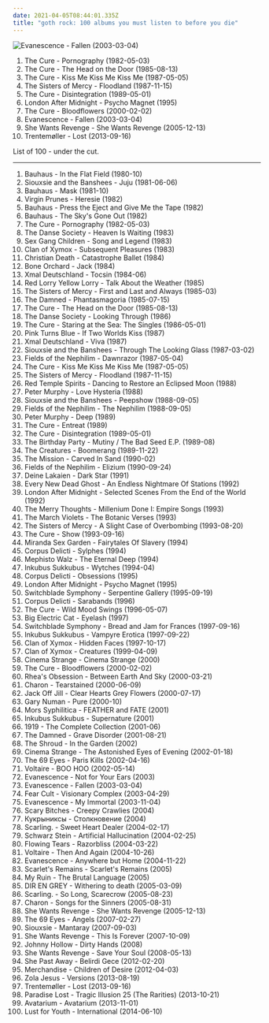 ```yaml
---
date: 2021-04-05T08:44:01.335Z
title: "goth rock: 100 albums you must listen to before you die"
---
```

![Evanescence - Fallen (2003-03-04)](http://coverartarchive.org/release/0d36931b-831a-3663-90a1-57b2210e19f3/2107137774-500.jpg "Evanescence - Fallen (2003-03-04)")
<ol class="albums">
<li data-cover="http://coverartarchive.org/release/b0d6d8ad-02d7-3f08-9128-47c734c2c446/7947353809-500.jpg" data-tags="post-punk, gothic rock" role="button">The Cure - Pornography (1982-05-03)</li>
<li data-cover="http://coverartarchive.org/release/bc1bf979-4889-3d5e-8edd-bf1bcffa80c3/23483858382-500.jpg" data-tags="new wave, 80s" role="button">The Cure - The Head on the Door (1985-08-13)</li>
<li data-cover="http://coverartarchive.org/release/03a3acfb-67ee-3353-a3f9-65a1af3a626e/7947298813-500.jpg" data-tags="post-punk, new wave, 80s, alternative" role="button">The Cure - Kiss Me Kiss Me Kiss Me (1987-05-05)</li>
<li data-cover="http://coverartarchive.org/release/da754b66-e53f-4de6-b76b-78865fcd5a2f/14564374105-500.jpg" data-tags="gothic rock" role="button">The Sisters of Mercy - Floodland (1987-11-15)</li>
<li data-cover="http://coverartarchive.org/release/91fa2331-d8b4-4d1f-aa4d-53b1c54853e5/20885075891-500.jpg" data-tags="80s, new wave" role="button">The Cure - Disintegration (1989-05-01)</li>
<li data-cover="https://img.discogs.com/m5KiK7XWzOVx8wYaDJvv0eBzJws=/fit-in/301x300/filters:strip_icc():format(jpeg):mode_rgb():quality(90)/discogs-images/R-419432-1110896476.jpg.jpg" data-tags="gothic rock, darkwave, gothic" role="button">London After Midnight - Psycho Magnet (1995)</li>
<li data-cover="http://coverartarchive.org/release/2e8cd5ae-2caf-4d4d-99ec-300c7fd57656/7799815972-500.jpg" data-tags="alternative, rock, gothic rock" role="button">The Cure - Bloodflowers (2000-02-02)</li>
<li data-cover="http://coverartarchive.org/release/0d36931b-831a-3663-90a1-57b2210e19f3/2107137774-500.jpg" data-tags="rock" role="button">Evanescence - Fallen (2003-03-04)</li>
<li data-cover="http://coverartarchive.org/release/86427535-9abb-4681-8c88-5c651e55d62a/8353381352-500.jpg" data-tags="darkwave" role="button">She Wants Revenge - She Wants Revenge (2005-12-13)</li>
<li data-cover="http://coverartarchive.org/release/82c06148-49e1-4ea6-b3f0-d82003710407/5241081245-500.jpg" data-tags="electronic, experimental, indie rock, downtempo, new wave, downbeat, house, idm, deep house" role="button">Trentemøller - Lost (2013-09-16)</li>
</ol>
List of 100 - under the cut.
<!-- more -->

_________________

<ol class="albums">
<li data-cover="http://coverartarchive.org/release/6eac2f49-661a-4317-bc2b-71ec7debd8f9/3451488533-500.jpg" data-tags="post-punk" role="button">
Bauhaus - In the Flat Field (1980-10)
</li>
<li data-cover="https://img.discogs.com/XOPyRLfC31I9Dm7U3IXpj-REJnI=/fit-in/600x586/filters:strip_icc():format(jpeg):mode_rgb():quality(90)/discogs-images/R-542812-1459165971-6457.jpeg.jpg" data-tags="post-punk" role="button">
Siouxsie and the Banshees - Juju (1981-06-06)
</li>
<li data-cover="http://coverartarchive.org/release/b3834afa-e54b-467f-87fb-f0b744bdf3ab/26204900712-500.jpg" data-tags="post-punk, gothic rock" role="button">
Bauhaus - Mask (1981-10)
</li>
<li data-cover="http://coverartarchive.org/release/90b963f5-1c39-4fb5-b22c-95e5194ee825/15829565318-500.jpg" data-tags="punk, gothic rock, dark wave, death rock, goth rock, tnphp weird-ass, iveldie best of 1982, dmtr likes this album, radio radio radio, pixies palace basement, redhalo top albums 012708, v prunes" role="button">
Virgin Prunes - Heresie (1982)
</li>
<li data-cover="https://img.discogs.com/lmM4S5tI6JgKZsvHVd3IOZZo_fA=/fit-in/300x300/filters:strip_icc():format(jpeg):mode_rgb():quality(90)/discogs-images/R-1458671-1339039551-6511.jpeg.jpg" data-tags="post-punk, gothic rock" role="button">
Bauhaus - Press the Eject and Give Me the Tape (1982)
</li>
<li data-cover="http://coverartarchive.org/release/7981f14a-1bb5-3a36-99ce-a1377a17095b/26259040094-500.jpg" data-tags="post-punk, gothic rock" role="button">
Bauhaus - The Sky's Gone Out (1982)
</li>
<li data-cover="http://coverartarchive.org/release/b0d6d8ad-02d7-3f08-9128-47c734c2c446/7947353809-500.jpg" data-tags="post-punk, gothic rock" role="button">
The Cure - Pornography (1982-05-03)
</li>
<li data-cover="https://img.discogs.com/npRs2xtKytqHls3PWB8SyYt8Ge0=/fit-in/600x600/filters:strip_icc():format(jpeg):mode_rgb():quality(90)/discogs-images/R-138857-1440617431-8108.jpeg.jpg" data-tags="post-punk" role="button">
The Danse Society - Heaven Is Waiting (1983)
</li>
<li data-cover="https://via.placeholder.com/450" data-tags="post-punk" role="button">
Sex Gang Children - Song and Legend (1983)
</li>
<li data-cover="https://via.placeholder.com/450" data-tags="darkwave" role="button">
Clan of Xymox - Subsequent Pleasures (1983)
</li>
<li data-cover="https://via.placeholder.com/450" data-tags="deathrock" role="button">
Christian Death - Catastrophe Ballet (1984)
</li>
<li data-cover="http://coverartarchive.org/release/2b0d6e49-32b7-45b1-8322-ffbc90945cb8/25444813577-500.jpg" data-tags="deathrock, batcave" role="button">
Bone Orchard - Jack (1984)
</li>
<li data-cover="https://via.placeholder.com/450" data-tags="post-punk, gothic rock" role="button">
Xmal Deutschland - Tocsin (1984-06)
</li>
<li data-cover="http://coverartarchive.org/release/95035b07-39c8-458f-9271-9fcfe3a8fd4a/915222610-500.jpg" data-tags="post-punk, gothic, gothic rock" role="button">
Red Lorry Yellow Lorry - Talk About the Weather (1985)
</li>
<li data-cover="http://coverartarchive.org/release/87ad4681-0652-4746-bb60-69cfa7964c35/14564351320-500.jpg" data-tags="gothic rock" role="button">
The Sisters of Mercy - First and Last and Always (1985-03)
</li>
<li data-cover="http://coverartarchive.org/release/0f677f0a-1799-4a73-a770-de5b5f4b0087/7415581824-500.jpg" data-tags="gothic, goth, goth rock, post-punk" role="button">
The Damned - Phantasmagoria (1985-07-15)
</li>
<li data-cover="http://coverartarchive.org/release/bc1bf979-4889-3d5e-8edd-bf1bcffa80c3/23483858382-500.jpg" data-tags="new wave, 80s" role="button">
The Cure - The Head on the Door (1985-08-13)
</li>
<li data-cover="http://coverartarchive.org/release/96eab5d4-bcad-4267-92df-3a23535f7c8d/915186860-500.jpg" data-tags="post-punk, goth rock" role="button">
The Danse Society - Looking Through (1986)
</li>
<li data-cover="http://coverartarchive.org/release/29ccd352-eefc-4301-9ad2-1662c0aba437/3173120841-500.jpg" data-tags="80s" role="button">
The Cure - Staring at the Sea: The Singles (1986-05-01)
</li>
<li data-cover="https://img.discogs.com/GYV0_1U5eFz6uA86c6HlbgmyjF4=/fit-in/600x596/filters:strip_icc():format(jpeg):mode_rgb():quality(90)/discogs-images/R-1145090-1517584822-6175.jpeg.jpg" data-tags="post-punk" role="button">
Pink Turns Blue - If Two Worlds Kiss (1987)
</li>
<li data-cover="http://coverartarchive.org/release/7be33591-2fea-4819-b476-333041f22ebb/6852246489-500.jpg" data-tags="post-punk" role="button">
Xmal Deutschland - Viva (1987)
</li>
<li data-cover="http://coverartarchive.org/release/aa258490-4e2e-4395-9da3-064e0c7c9490/24762396589-500.jpg" data-tags="new wave" role="button">
Siouxsie and the Banshees - Through The Looking Glass (1987-03-02)
</li>
<li data-cover="https://img.discogs.com/TIAz6Bz2UuxTyMqQM4uyJgLnWLs=/fit-in/599x604/filters:strip_icc():format(jpeg):mode_rgb():quality(90)/discogs-images/R-608618-1221972276.jpeg.jpg" data-tags="gothic rock" role="button">
Fields of the Nephilim - Dawnrazor (1987-05-04)
</li>
<li data-cover="http://coverartarchive.org/release/03a3acfb-67ee-3353-a3f9-65a1af3a626e/7947298813-500.jpg" data-tags="post-punk, new wave, 80s, alternative" role="button">
The Cure - Kiss Me Kiss Me Kiss Me (1987-05-05)
</li>
<li data-cover="http://coverartarchive.org/release/da754b66-e53f-4de6-b76b-78865fcd5a2f/14564374105-500.jpg" data-tags="gothic rock" role="button">
The Sisters of Mercy - Floodland (1987-11-15)
</li>
<li data-cover="https://via.placeholder.com/450" data-tags="post-punk, psychedelic rock, goth rock" role="button">
Red Temple Spirits - Dancing to Restore an Eclipsed Moon (1988)
</li>
<li data-cover="http://coverartarchive.org/release/6fb0b77e-55a7-475a-9f36-c30ef7d50c26/9152173206-500.jpg" data-tags="80s" role="button">
Peter Murphy - Love Hysteria (1988)
</li>
<li data-cover="https://img.discogs.com/KLElBS7gxLDz4mNoH33DL9V3EFE=/fit-in/225x225/filters:strip_icc():format(jpeg):mode_rgb():quality(90)/discogs-images/R-5231756-1388246782-3125.jpeg.jpg" data-tags="post-punk, goth" role="button">
Siouxsie and the Banshees - Peepshow (1988-09-05)
</li>
<li data-cover="http://coverartarchive.org/release/1a3dab35-b315-4916-b09c-7da62d39d6ef/7610227207-500.jpg" data-tags="gothic rock" role="button">
Fields of the Nephilim - The Nephilim (1988-09-05)
</li>
<li data-cover="http://coverartarchive.org/release/c22581fb-8457-3e71-bf62-919ff444b929/21726902737-500.jpg" data-tags="80s, alternative, new wave, 90s" role="button">
Peter Murphy - Deep (1989)
</li>
<li data-cover="http://coverartarchive.org/release/6595d3dc-31ac-4623-81da-228baebb2268/3845316790-500.jpg" data-tags="alternative, new wave, post-punk" role="button">
The Cure - Entreat (1989)
</li>
<li data-cover="http://coverartarchive.org/release/91fa2331-d8b4-4d1f-aa4d-53b1c54853e5/20885075891-500.jpg" data-tags="80s, new wave" role="button">
The Cure - Disintegration (1989-05-01)
</li>
<li data-cover="http://coverartarchive.org/release/9170d3c7-6de3-4909-8661-02c5460e34e6/3073878169-500.jpg" data-tags="alternative, alternative rock, new wave, favorite, goth rock, dead rockstars, favourite records in my collection,  post-punk" role="button">
The Birthday Party - Mutiny / The Bad Seed E.P. (1989-08)
</li>
<li data-cover="http://coverartarchive.org/release/dcbdb949-1460-38e8-86ca-b8ab843347ef/14998047234-500.jpg" data-tags="post-punk" role="button">
The Creatures - Boomerang (1989-11-22)
</li>
<li data-cover="http://coverartarchive.org/release/427649ff-6dc7-4531-8f80-cd0a93c36349/6853050523-500.jpg" data-tags="gothic rock" role="button">
The Mission - Carved In Sand (1990-02)
</li>
<li data-cover="https://img.discogs.com/eRgVBJ_Za3lhnTW1WJPJUhTqk18=/fit-in/600x598/filters:strip_icc():format(jpeg):mode_rgb():quality(90)/discogs-images/R-379406-1337109620-1253.jpeg.jpg" data-tags="gothic rock" role="button">
Fields of the Nephilim - Elizium (1990-09-24)
</li>
<li data-cover="https://via.placeholder.com/450" data-tags="darkwave" role="button">
Deine Lakaien - Dark Star (1991)
</li>
<li data-cover="http://coverartarchive.org/release/39961403-7d95-46d2-90a3-773d4386e495/6942835303-500.jpg" data-tags="british, goth, gothic, gothic rock, goth rock, great name, fully streamable ep which i have streamed fully" role="button">
Every New Dead Ghost - An Endless Nightmare Of Stations (1992)
</li>
<li data-cover="http://coverartarchive.org/release/8c750d3e-b0ae-4028-a00b-fdd05f435ab2/8157843330-500.jpg" data-tags="gothic rock" role="button">
London After Midnight - Selected Scenes From the End of the World (1992)
</li>
<li data-cover="https://img.discogs.com/-jepZ8ySOhoza_Xbl2DH53k4Ryc=/fit-in/597x600/filters:strip_icc():format(jpeg):mode_rgb():quality(90)/discogs-images/R-453794-1216748755.jpeg.jpg" data-tags="gothic rock" role="button">
The Merry Thoughts - Millenium Done I: Empire Songs (1993)
</li>
<li data-cover="https://img.discogs.com/8M519oL2CK6vII-QBH0TTkN5CBs=/fit-in/600x600/filters:strip_icc():format(jpeg):mode_rgb():quality(90)/discogs-images/R-568248-1375002519-8906.jpeg.jpg" data-tags="gothic rock" role="button">
The March Violets - The Botanic Verses (1993)
</li>
<li data-cover="http://coverartarchive.org/release/f6938225-87a0-4c23-929f-278b61f93fca/5718773240-500.jpg" data-tags="gothic rock" role="button">
The Sisters of Mercy - A Slight Case of Overbombing (1993-08-20)
</li>
<li data-cover="https://img.discogs.com/lbgvX7bd4ShtlT_kfdk9Cb9rgrM=/fit-in/599x607/filters:strip_icc():format(jpeg):mode_rgb():quality(90)/discogs-images/R-1515400-1225385807.jpeg.jpg" data-tags="live, rock, post-punk" role="button">
The Cure - Show (1993-09-16)
</li>
<li data-cover="http://coverartarchive.org/release/9f9fe2fe-4d1c-4d77-8046-11f1121b7fdf/2994406102-500.jpg" data-tags="goth, gothic" role="button">
Miranda Sex Garden - Fairytales Of Slavery (1994)
</li>
<li data-cover="http://coverartarchive.org/release/c5a97f20-5317-423d-849a-7eb14b57ba2f/5292097197-500.jpg" data-tags="gothic" role="button">
Corpus Delicti - Sylphes (1994)
</li>
<li data-cover="http://coverartarchive.org/release/8b9ed842-e500-42a3-a419-3fc6fac45dc7/2990365717-500.jpg" data-tags="gothic rock, goth, gothic" role="button">
Mephisto Walz - The Eternal Deep (1994)
</li>
<li data-cover="https://img.discogs.com/_vTVz8Ce-PYxYnAt85Vlz-gbFg8=/fit-in/600x600/filters:strip_icc():format(jpeg):mode_rgb():quality(90)/discogs-images/R-3120041-1316713767.jpeg.jpg" data-tags="gothic rock" role="button">
Inkubus Sukkubus - Wytches (1994-04)
</li>
<li data-cover="http://coverartarchive.org/release/4ae797bf-8661-4a7f-928e-a9d3408374a3/5292269292-500.jpg" data-tags="french, goth, dark, gothic, goth rock" role="button">
Corpus Delicti - Obsessions (1995)
</li>
<li data-cover="https://img.discogs.com/m5KiK7XWzOVx8wYaDJvv0eBzJws=/fit-in/301x300/filters:strip_icc():format(jpeg):mode_rgb():quality(90)/discogs-images/R-419432-1110896476.jpg.jpg" data-tags="gothic rock, darkwave, gothic" role="button">
London After Midnight - Psycho Magnet (1995)
</li>
<li data-cover="http://coverartarchive.org/release/b6344fea-c768-4ed7-bc93-90f413507d5d/7389186733-500.jpg" data-tags="darkwave, gothic" role="button">
Switchblade Symphony - Serpentine Gallery (1995-09-19)
</li>
<li data-cover="http://coverartarchive.org/release/a6bf902a-799f-44ad-8166-ba3e1c0f64de/7258080914-500.jpg" data-tags="goth, gothic rock" role="button">
Corpus Delicti - Sarabands (1996)
</li>
<li data-cover="http://coverartarchive.org/release/15ddcc8d-968e-49a1-bd14-b05a718d2b24/3172527828-500.jpg" data-tags="rock, alternative, 90s, post-punk" role="button">
The Cure - Wild Mood Swings (1996-05-07)
</li>
<li data-cover="https://img.discogs.com/vMOzb1Gzb6Fao3WqNYHL5YYEh1M=/fit-in/600x600/filters:strip_icc():format(jpeg):mode_rgb():quality(90)/discogs-images/R-956281-1177203891.jpeg.jpg" data-tags="gothic, gothic rock" role="button">
Big Electric Cat - Eyelash (1997)
</li>
<li data-cover="https://img.discogs.com/l8g6QiI5ORRUt4fIHPsT2HshcT0=/fit-in/600x593/filters:strip_icc():format(jpeg):mode_rgb():quality(90)/discogs-images/R-188258-1449200649-3322.jpeg.jpg" data-tags="darkwave, goth" role="button">
Switchblade Symphony - Bread and Jam for Frances (1997-09-16)
</li>
<li data-cover="http://coverartarchive.org/release/8f6128f3-6638-40d2-b9cd-dc069dba18b6/2115320360-500.jpg" data-tags="gothic rock, gothic" role="button">
Inkubus Sukkubus - Vampyre Erotica (1997-09-22)
</li>
<li data-cover="https://img.discogs.com/83FV2O-WHKJolCZiykX-kCQWca0=/fit-in/599x600/filters:strip_icc():format(jpeg):mode_rgb():quality(90)/discogs-images/R-1293819-1207141930.jpeg.jpg" data-tags="darkwave" role="button">
Clan of Xymox - Hidden Faces (1997-10-17)
</li>
<li data-cover="https://img.discogs.com/0WKUGlCAbRBK89wodBrE0t5T1CI=/fit-in/600x600/filters:strip_icc():format(jpeg):mode_rgb():quality(90)/discogs-images/R-162073-1460860031-6271.jpeg.jpg" data-tags="gothic rock, gothic, darkwave" role="button">
Clan of Xymox - Creatures (1999-04-09)
</li>
<li data-cover="http://coverartarchive.org/release/3a168ff2-782c-472c-878e-5b149a2c0522/23931771943-500.jpg" data-tags="deathrock, gothic rock" role="button">
Cinema Strange - Cinema Strange (2000)
</li>
<li data-cover="http://coverartarchive.org/release/2e8cd5ae-2caf-4d4d-99ec-300c7fd57656/7799815972-500.jpg" data-tags="alternative, rock, gothic rock" role="button">
The Cure - Bloodflowers (2000-02-02)
</li>
<li data-cover="http://coverartarchive.org/release/955040e1-5278-3f7a-b0a0-8fb7a7403020/28810018687-500.jpg" data-tags="goth" role="button">
Rhea's Obsession - Between Earth And Sky (2000-03-21)
</li>
<li data-cover="https://img.discogs.com/mf9zbiQGQQts8SFrvJKtgARxw-Q=/fit-in/500x500/filters:strip_icc():format(jpeg):mode_rgb():quality(90)/discogs-images/R-1871110-1314612670.jpeg.jpg" data-tags="gothic metal, charon" role="button">
Charon - Tearstained (2000-06-09)
</li>
<li data-cover="http://coverartarchive.org/release/9303fc8e-9186-4da0-a1a0-f73a44a6888c/8112390189-500.jpg" data-tags="female vocalists, rock" role="button">
Jack Off Jill - Clear Hearts Grey Flowers (2000-07-17)
</li>
<li data-cover="https://img.discogs.com/yZ96ITF1q9Ldss_WLTxt1nFMA_k=/fit-in/600x600/filters:strip_icc():format(jpeg):mode_rgb():quality(90)/discogs-images/R-3891531-1348264571-8979.jpeg.jpg" data-tags="industrial" role="button">
Gary Numan - Pure (2000-10)
</li>
<li data-cover="http://coverartarchive.org/release/ad1a06f7-8bbb-4895-a748-8ac36d61bed7/5508693710-500.jpg" data-tags="ethereal, gothic rock, goth rock" role="button">
Mors Syphilitica - FEATHER and FATE (2001)
</li>
<li data-cover="https://img.discogs.com/1G53lOaQuuq7vceoxuERCNaFwXk=/fit-in/475x464/filters:strip_icc():format(jpeg):mode_rgb():quality(90)/discogs-images/R-540288-1129230414.jpeg.jpg" data-tags="female fronted metal, gothic rock, inkubus sukkubus, all time favourite albums" role="button">
Inkubus Sukkubus - Supernature (2001)
</li>
<li data-cover="http://coverartarchive.org/release/009654ff-3880-4d9f-b049-48e71dfe2a75/901210290-500.jpg" data-tags="post-punk, gothic rock" role="button">
1919 - The Complete Collection (2001-06)
</li>
<li data-cover="https://img.discogs.com/kSKiZfdEGoLZuhlH-LGRs3cEe5c=/fit-in/600x601/filters:strip_icc():format(jpeg):mode_rgb():quality(90)/discogs-images/R-2677895-1590327726-1495.jpeg.jpg" data-tags="punk rock" role="button">
The Damned - Grave Disorder (2001-08-21)
</li>
<li data-cover="https://img.discogs.com/dRa0r7G7AJeNOZ5cjrEhCbXEYsQ=/fit-in/300x300/filters:strip_icc():format(jpeg):mode_rgb():quality(90)/discogs-images/R-421076-1135373030.jpeg.jpg" data-tags="goth, gothic, american, ethereal, gothic rock, goth rock, t shroud" role="button">
The Shroud - In the Garden (2002)
</li>
<li data-cover="http://coverartarchive.org/release/28710e46-d422-4b1f-b6e9-c19107e0f625/26099503117-500.jpg" data-tags="deathrock" role="button">
Cinema Strange - The Astonished Eyes of Evening (2002-01-18)
</li>
<li data-cover="http://coverartarchive.org/release/80f70658-2074-4471-b1ab-11562a783cc0/2133707556-500.jpg" data-tags="rock, finnish, gothic rock, the 69 eyes" role="button">
The 69 Eyes - Paris Kills (2002-04-16)
</li>
<li data-cover="http://coverartarchive.org/release/2c36350d-9b7f-4329-9a18-4661d2eec200/11858686307-500.jpg" data-tags="folk" role="button">
Voltaire - BOO HOO (2002-05-14)
</li>
<li data-cover="http://coverartarchive.org/release/9045185f-a666-488d-b63e-4e6fc141bb0a/1226061435-500.jpg" data-tags="rock, gothic rock, evanescence" role="button">
Evanescence - Not for Your Ears (2003)
</li>
<li data-cover="http://coverartarchive.org/release/0d36931b-831a-3663-90a1-57b2210e19f3/2107137774-500.jpg" data-tags="rock" role="button">
Evanescence - Fallen (2003-03-04)
</li>
<li data-cover="https://img.discogs.com/O8Rpw-q-lrLBOvOoimV94Cb4VLY=/fit-in/565x569/filters:strip_icc():format(jpeg):mode_rgb():quality(90)/discogs-images/R-1304670-1499175302-3974.jpeg.jpg" data-tags="deathrock, goth, post-punk, gothic rock" role="button">
Fear Cult - Visionary Complex (2003-04-29)
</li>
<li data-cover="http://coverartarchive.org/release/d9328617-8bf8-3722-a4cc-18fc5cbd37de/2241553797-500.jpg" data-tags="evanescence" role="button">
Evanescence - My Immortal (2003-11-04)
</li>
<li data-cover="http://coverartarchive.org/release/e9e90a1a-3a7e-4356-9c5a-9ab0eff01e1c/24211198769-500.jpg" data-tags="gothic, deathrock, gothic rock, goth rock, gothrock, sleepless, gothcore, nice and dark, s bitches, coming summer melancholy" role="button">
Scary Bitches - Creepy Crawlies (2004)
</li>
<li data-cover="http://coverartarchive.org/release/b5cdf959-acd0-48b9-b571-911e2bb660e8/13280079109-500.jpg" data-tags="gothic, gothic rock" role="button">
Кукрыниксы - Столкновение (2004)
</li>
<li data-cover="http://coverartarchive.org/release/32924277-c4c4-4271-857e-663fca31cc79/6644994021-500.jpg" data-tags="shoegaze, rock, alternative" role="button">
Scarling. - Sweet Heart Dealer (2004-02-17)
</li>
<li data-cover="https://img.discogs.com/u90wQR6gBl7YIo2I39HVljTLrX0=/fit-in/600x600/filters:strip_icc():format(jpeg):mode_rgb():quality(90)/discogs-images/R-6920374-1498485913-2816.jpeg.jpg" data-tags="darkwave, electronic, visual kei" role="button">
Schwarz Stein - Artificial Hallucination (2004-02-25)
</li>
<li data-cover="http://coverartarchive.org/release/8bca7844-ea2d-46ac-9105-3087ab8f7b0a/22898798052-500.jpg" data-tags="gothic metal, female fronted metal" role="button">
Flowing Tears - Razorbliss (2004-03-22)
</li>
<li data-cover="http://coverartarchive.org/release/ac85a855-8df3-4a02-b500-467589408fbc/11858609426-500.jpg" data-tags="gypsy, darkwave, gothic rock" role="button">
Voltaire - Then And Again (2004-10-26)
</li>
<li data-cover="http://coverartarchive.org/release/415d1dea-4107-49e0-8fbe-cba8cf607d86/9469978707-500.jpg" data-tags="rock, evanescence, live" role="button">
Evanescence - Anywhere but Home (2004-11-22)
</li>
<li data-cover="http://coverartarchive.org/release/5efb4253-4376-4d4a-9646-11eae431da17/5815930722-500.jpg" data-tags="post punk, deathrock, goth rock" role="button">
Scarlet's Remains - Scarlet's Remains (2005)
</li>
<li data-cover="http://coverartarchive.org/release/fbc6a8dc-02dc-405b-b295-cf593d2a8689/7790043814-500.jpg" data-tags="heavy metal, female fronted metal, metal, stoner metal, rock n roll, goth rock, groove metal, tairrie b, radio radio radio, m ruin" role="button">
My Ruin - The Brutal Language (2005)
</li>
<li data-cover="http://coverartarchive.org/release/d35e3a69-75a7-44a1-9e68-fd4e7b548976/11585065817-500.jpg" data-tags="japanese, visual kei, j-rock, dir en grey" role="button">
DIR EN GREY - Withering to death (2005-03-09)
</li>
<li data-cover="http://coverartarchive.org/release/1680da29-0101-4ff1-94f7-6f0e6ae80b1c/9006066585-500.jpg" data-tags="shoegaze" role="button">
Scarling. - So Long, Scarecrow (2005-08-23)
</li>
<li data-cover="http://coverartarchive.org/release/b66e9fbd-eab9-4df0-bb33-92cc4656a7e6/1119140087-500.jpg" data-tags="gothic metal" role="button">
Charon - Songs for the Sinners (2005-08-31)
</li>
<li data-cover="http://coverartarchive.org/release/86427535-9abb-4681-8c88-5c651e55d62a/8353381352-500.jpg" data-tags="darkwave" role="button">
She Wants Revenge - She Wants Revenge (2005-12-13)
</li>
<li data-cover="https://img.discogs.com/dEADnWZ22h2m69wsaK7UmA5euVs=/fit-in/600x600/filters:strip_icc():format(jpeg):mode_rgb():quality(90)/discogs-images/R-8453695-1462473692-2954.jpeg.jpg" data-tags="gothic rock" role="button">
The 69 Eyes - Angels (2007-02-27)
</li>
<li data-cover="http://coverartarchive.org/release/5515ee75-3a9f-31af-8952-35233a62b114/14997969344-500.jpg" data-tags="post-punk, siouxsie, alternative" role="button">
Siouxsie - Mantaray (2007-09-03)
</li>
<li data-cover="https://img.discogs.com/2GswDWVRxpZQ_xKFt5y6JVcER-o=/fit-in/600x597/filters:strip_icc():format(jpeg):mode_rgb():quality(90)/discogs-images/R-1099636-1567270267-9611.jpeg.jpg" data-tags="darkwave" role="button">
She Wants Revenge - This Is Forever (2007-10-09)
</li>
<li data-cover="http://coverartarchive.org/release/a84e64da-c7be-4bfc-a389-8313df84c8fc/8493534865-500.jpg" data-tags="darkwave, electronic, gothic" role="button">
Johnny Hollow - Dirty Hands (2008)
</li>
<li data-cover="http://coverartarchive.org/release/1a44d18f-180b-4677-b72b-13fa2b58a7e0/9291230911-500.jpg" data-tags="new wave, darkwave" role="button">
She Wants Revenge - Save Your Soul (2008-05-13)
</li>
<li data-cover="https://img.discogs.com/4U4FsAlx5bJw_M9SFpu3JIqAUZQ=/fit-in/600x600/filters:strip_icc():format(jpeg):mode_rgb():quality(90)/discogs-images/R-4242505-1364551957-2976.jpeg.jpg" data-tags="post-punk, gothic rock, gothic" role="button">
She Past Away - Belirdi Gece (2012-02-20)
</li>
<li data-cover="http://coverartarchive.org/release/1a5a00bd-a6c3-4fa0-8a47-e095e6d8f46c/4140655497-500.jpg" data-tags="post-punk" role="button">
Merchandise - Children of Desire (2012-04-03)
</li>
<li data-cover="https://img.discogs.com/VhSMhxPAX0ohlN01LrEVL1QdZBw=/fit-in/600x600/filters:strip_icc():format(jpeg):mode_rgb():quality(90)/discogs-images/R-5303874-1390141495-9498.jpeg.jpg" data-tags="experimental" role="button">
Zola Jesus - Versions (2013-08-19)
</li>
<li data-cover="http://coverartarchive.org/release/82c06148-49e1-4ea6-b3f0-d82003710407/5241081245-500.jpg" data-tags="electronic, experimental, indie rock, downtempo, new wave, downbeat, house, idm, deep house" role="button">
Trentemøller - Lost (2013-09-16)
</li>
<li data-cover="http://coverartarchive.org/release/22ef16ce-d83f-4f75-b37e-fed8784b7725/5672834296-500.jpg" data-tags="gothic metal" role="button">
Paradise Lost - Tragic Illusion 25 (The Rarities) (2013-10-21)
</li>
<li data-cover="http://coverartarchive.org/release/5693f01a-6144-4a4d-845e-16d877b95ad0/8534120470-500.jpg" data-tags="metal, doom metal, great album" role="button">
Avatarium - Avatarium (2013-11-01)
</li>
<li data-cover="http://coverartarchive.org/release/c1e6e778-bcbd-4407-837f-8b7d357af3f1/10289982476-500.jpg" data-tags="2014: albums" role="button">
Lust for Youth - International (2014-06-10)
</li>
</ol>